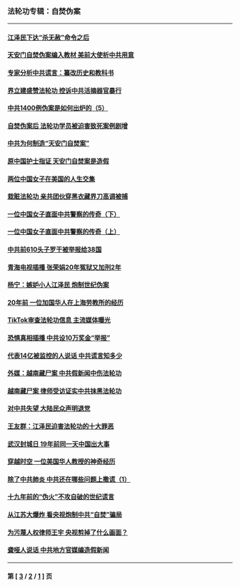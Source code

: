 ### 法轮功专辑：自焚伪案
---
#### [江泽民下达“杀无赦”命令之后](../../pages/nf5562/n13878084.md?01280430) 
#### [天安门自焚伪案编入教材 美前大使析中共用意](../../pages/nf5562/n13791932.md?01280430) 
#### [专家分析中共谎言：纂改历史和教科书](../../pages/nf5562/n13781542.md?01280430) 
#### [界立建盛赞法轮功 控诉中共活摘器官暴行](../../pages/nf5562/n13781971.md?01280430) 
#### [中共1400例伪案是如何出炉的（5）](../../pages/nf5562/n13226831.md?01280430) 
#### [自焚伪案后 法轮功学员被迫害致死案例剧增](../../pages/nf5562/n13190600.md?01280430) 
#### [中共为何制造“天安门自焚案”](../../pages/nf5562/n13183270.md?01280430) 
#### [原中国护士指证 天安门自焚案是造假](../../pages/nf5562/n13172289.md?01280430) 
#### [两位中国女子在美国的人生交集](../../pages/nf5562/n13156138.md?01280430) 
#### [栽赃法轮功 亲共团伙穿黑衣藏界刀高调被捕](../../pages/nf5562/n13073780.md?01280430) 
#### [一位中国女子直面中共警察的传奇（下）](../../pages/nf5562/n12989706.md?01280430) 
#### [一位中国女子直面中共警察的传奇（上）](../../pages/nf5562/n12985072.md?01280430) 
#### [中共前610头子罗干被举报给38国](../../pages/nf5562/n12975419.md?01280430) 
#### [青海电视插播 张荣娟20年冤狱又加刑2年](../../pages/nf5562/n12738166.md?01280430) 
#### [杨宁：嫉妒小人江泽民 炮制世纪伪案](../../pages/nf5562/n12724108.md?01280430) 
#### [20年前 一位加国华人在上海劳教所的经历](../../pages/nf5562/n12707932.md?01280430) 
#### [TikTok审查法轮功信息 主流媒体曝光](../../pages/nf5562/n12362336.md?01280430) 
#### [恐惧真相插播 中共设10万奖金“举报”](../../pages/nf5562/n12306396.md?01280430) 
#### [代表14亿被监控的人说话 中共谎言知多少](../../pages/nf5562/n12297484.md?01280430) 
#### [外媒：越南藏尸案 中共假新闻中伤法轮功](../../pages/nf5562/n12264411.md?01280430) 
#### [越南藏尸案 律师受访证实中共抹黑法轮功](../../pages/nf5562/n12261878.md?01280430) 
#### [对中共失望 大陆民众声明退党](../../pages/nf5562/n12187315.md?01280430) 
#### [王友群：江泽民迫害法轮功的十大罪恶](../../pages/nf5562/n12169074.md?01280430) 
#### [武汉封城日 19年前同一天中国出大事](../../pages/nf5562/n12150901.md?01280430) 
#### [穿越时空  一位美国华人教授的神奇经历](../../pages/nf5562/n12097460.md?01280430) 
#### [除了中共肺炎 中共还在哪些问题上撒谎（1）](../../pages/nf5562/n11955770.md?01280430) 
#### [十九年前的“伪火”不攻自破的世纪谎言](../../pages/nf5562/n11813238.md?01280430) 
#### [从江苏大爆炸 看央视炮制中共“自焚”骗局](../../pages/nf5562/n11140275.md?01280430) 
#### [为污蔑人权律师王宇 央视剪掉了什么画面？](../../pages/nf5562/n11130142.md?01280430) 
#### [聋哑人说话 中共地方官媒编造假新闻](../../pages/nf5562/n11006067.md?01280430) 

---
#### 第 [ [3](./3.md?01280430) / [2](./2.md?01280430) / [1](./1.md?01280430) ] 页
